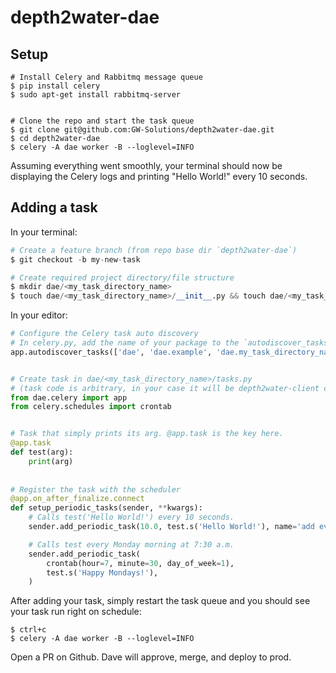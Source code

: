 # depth2water-dae

## Setup
```
# Install Celery and Rabbitmq message queue 
$ pip install celery
$ sudo apt-get install rabbitmq-server


# Clone the repo and start the task queue
$ git clone git@github.com:GW-Solutions/depth2water-dae.git
$ cd depth2water-dae
$ celery -A dae worker -B --loglevel=INFO
```
Assuming everything went smoothly, your terminal should now be displaying the Celery logs and printing "Hello World!" every 10 seconds.


## Adding a task
In your terminal:
```python
# Create a feature branch (from repo base dir `depth2water-dae`)
$ git checkout -b my-new-task

# Create required project directory/file structure
$ mkdir dae/<my_task_directory_name>
$ touch dae/<my_task_directory_name>/__init__.py && touch dae/<my_task_directory_name>/tasks.py
```
In your editor:
```python
# Configure the Celery task auto discovery
# In celery.py, add the name of your package to the `autodiscover_tasks` method
app.autodiscover_tasks(['dae', 'dae.example', 'dae.my_task_directory_name'])


# Create task in dae/<my_task_directory_name>/tasks.py
# (task code is arbitrary, in your case it will be depth2water-client code)
from dae.celery import app
from celery.schedules import crontab


# Task that simply prints its arg. @app.task is the key here.
@app.task
def test(arg):
    print(arg)
    
    
# Register the task with the scheduler
@app.on_after_finalize.connect
def setup_periodic_tasks(sender, **kwargs):
    # Calls test('Hello World!') every 10 seconds.
    sender.add_periodic_task(10.0, test.s('Hello World!'), name='add every 10')

    # Calls test every Monday morning at 7:30 a.m.
    sender.add_periodic_task(
        crontab(hour=7, minute=30, day_of_week=1),
        test.s('Happy Mondays!'),
    )
```
After adding your task, simply restart the task queue and you should see your task run right on schedule:
```
$ ctrl+c
$ celery -A dae worker -B --loglevel=INFO
```
Open a PR on Github. Dave will approve, merge, and deploy to prod.